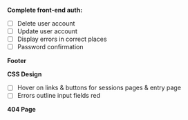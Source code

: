 **Complete front-end auth:**
- [ ] Delete user account
- [ ] Update user account
- [ ] Display errors in correct places
- [ ] Password confirmation

**Footer**

**CSS Design**
- [ ] Hover on links & buttons for sessions pages & entry page
- [ ] Errors outline input fields red

**404 Page**
